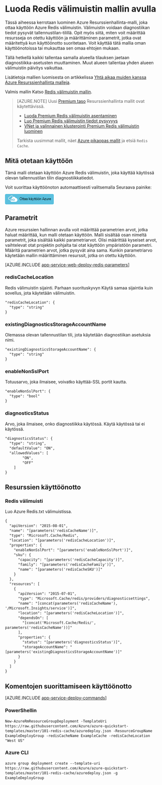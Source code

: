 <properties 
    pageTitle="Valmistele Redis.txt välimuistin | Microsoft Azure" 
    description="Azure Resurssienhallinta mallin avulla voit ottaa käyttöön Azure Redis välimuistin." 
    services="app-service" 
    documentationCenter="" 
    authors="steved0x" 
    manager="douge" 
    editor=""/>

<tags 
    ms.service="cache" 
    ms.workload="web" 
    ms.tgt_pltfrm="cache-redis" 
    ms.devlang="na" 
    ms.topic="article" 
    ms.date="09/27/2016" 
    ms.author="sdanie"/>

# <a name="create-a-redis-cache-using-a-template"></a>Luoda Redis välimuistin mallin avulla

Tässä aiheessa kerrotaan luominen Azure Resurssienhallinta-malli, joka ottaa käyttöön Azure Redis välimuistin. Välimuistin voidaan diagnostiikan tiedot pysyvät tallennustilan-tilillä. Opit myös siitä, miten voit määrittää resursseja on otettu käyttöön ja määrittäminen parametrit, jotka ovat määritettyä kun käyttöönotto suoritetaan. Voit käyttää tätä mallia oman käyttöönotoissa tai mukauttaa sen omaa ehtojen mukaan.

Tällä hetkellä kaikki tallentaa samalla alueella tilauksen jaetaan diagnostiikka-asetusten muuttaminen. Muut alueen tallentaa yhden alueen välimuistin päivitys vaikuttaa.

Lisätietoja mallien luomisesta on artikkelissa [Yhtä aikaa muiden kanssa Azure Resurssienhallinta malleja](../resource-group-authoring-templates.md).

Valmis mallin Katso [Redis välimuistin mallin](https://github.com/Azure/azure-quickstart-templates/blob/master/101-redis-cache/azuredeploy.json).

>[AZURE.NOTE] Uusi [Premium taso](cache-premium-tier-intro.md) Resurssienhallinta mallit ovat käytettävissä. 
>
>-    [Luoda Premium Redis välimuistin asentaminen](https://azure.microsoft.com/documentation/templates/201-redis-premium-cluster-diagnostics/)
>-    [Luo Premium Redis välimuistin tiedot pysyvyys](https://azure.microsoft.com/documentation/templates/201-redis-premium-persistence/)
>-    [VNet ja valinnainen klusterointi Premium Redis välimuistin luominen](https://azure.microsoft.com/documentation/templates/201-redis-premium-vnet-cluster-diagnostics/)
>
>Tarkista uusimmat mallit, näet [Azure pikaopas mallit](https://azure.microsoft.com/documentation/templates/) ja etsiä `Redis Cache`.

## <a name="what-you-will-deploy"></a>Mitä otetaan käyttöön

Tämä malli otetaan käyttöön Azure Redis välimuistin, joka käyttää käytössä olevan tallennustilan tilin diagnostiikkatiedot.

Voit suorittaa käyttöönoton automaattisesti valitsemalla Seuraava painike:

[![Ottaa käyttöön Azure](./media/cache-redis-cache-arm-provision/deploybutton.png)](https://portal.azure.com/#create/Microsoft.Template/uri/https%3A%2F%2Fraw.githubusercontent.com%2FAzure%2Fazure-quickstart-templates%2Fmaster%2F101-redis-cache%2Fazuredeploy.json)

## <a name="parameters"></a>Parametrit

Azure resurssien hallinnan avulla voit määrittää parametrien arvot, jotka haluat määrittää, kun malli otetaan käyttöön. Malli sisältää osan nimeltä parametrit, joka sisältää kaikki parametriarvot.
Olisi määrittää kyseiset arvot, vaihtelevat otat projektin pohjalta tai otat käyttöön ympäristöön parametri. Määritä parametrien arvot, jotka pysyvät aina sama. Kunkin parametriarvo käytetään mallin määrittäminen resurssit, jotka on otettu käyttöön. 


[AZURE.INCLUDE [app-service-web-deploy-redis-parameters](../../includes/cache-deploy-parameters.md)]

### <a name="rediscachelocation"></a>redisCacheLocation

Redis välimuistin sijainti. Parhaan suorituskyvyn Käytä samaa sijaintia kuin sovellus, jota käytetään välimuistin.

    "redisCacheLocation": {
      "type": "string"
    }

### <a name="existingdiagnosticsstorageaccountname"></a>existingDiagnosticsStorageAccountName

Olemassa olevan tallennustilan tili, jota käytetään diagnostiikan asetuksia nimi. 

    "existingDiagnosticsStorageAccountName": {
      "type": "string"
    }

### <a name="enablenonsslport"></a>enableNonSslPort

Totuusarvo, joka ilmaisee, voivatko käyttää-SSL portit kautta.

    "enableNonSslPort": {
      "type": "bool"
    }

### <a name="diagnosticsstatus"></a>diagnosticsStatus

Arvo, joka ilmaisee, onko diagnostiikka käytössä. Käytä käytössä tai ei käytössä.

    "diagnosticsStatus": {
      "type": "string",
      "defaultValue": "ON",
      "allowedValues": [
            "ON",
            "OFF"
        ]
    }
    
## <a name="resources-to-deploy"></a>Resurssien käyttöönotto

### <a name="redis-cache"></a>Redis välimuisti

Luo Azure Redis.txt välimuistissa.

    {
      "apiVersion": "2015-08-01",
      "name": "[parameters('redisCacheName')]",
      "type": "Microsoft.Cache/Redis",
      "location": "[parameters('redisCacheLocation')]",
      "properties": {
        "enableNonSslPort": "[parameters('enableNonSslPort')]",
        "sku": {
          "capacity": "[parameters('redisCacheCapacity')]",
          "family": "[parameters('redisCacheFamily')]",
          "name": "[parameters('redisCacheSKU')]"
        }
      },
      "resources": [
        {
          "apiVersion": "2015-07-01",
          "type": "Microsoft.Cache/redis/providers/diagnosticsettings",
          "name": "[concat(parameters('redisCacheName'), '/Microsoft.Insights/service')]",
          "location": "[parameters('redisCacheLocation')]",
          "dependsOn": [
            "[concat('Microsoft.Cache/Redis/', parameters('redisCacheName'))]"
          ],
          "properties": {
            "status": "[parameters('diagnosticsStatus')]",
            "storageAccountName": "[parameters('existingDiagnosticsStorageAccountName')]"
          }
        }
      ]
    }



## <a name="commands-to-run-deployment"></a>Komentojen suorittamiseen käyttöönotto

[AZURE.INCLUDE [app-service-deploy-commands](../../includes/app-service-deploy-commands.md)] 

### <a name="powershell"></a>PowerShellin

    New-AzureRmResourceGroupDeployment -TemplateUri https://raw.githubusercontent.com/Azure/azure-quickstart-templates/master/101-redis-cache/azuredeploy.json -ResourceGroupName ExampleDeployGroup -redisCacheName ExampleCache -redisCacheLocation "West US"

### <a name="azure-cli"></a>Azure CLI

    azure group deployment create --template-uri https://raw.githubusercontent.com/Azure/azure-quickstart-templates/master/101-redis-cache/azuredeploy.json -g ExampleDeployGroup



